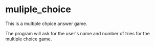 # muliple_choice
This is a multiple chpice answer game.

The program will ask for the user's name and number of tries for the multiple choice game.
